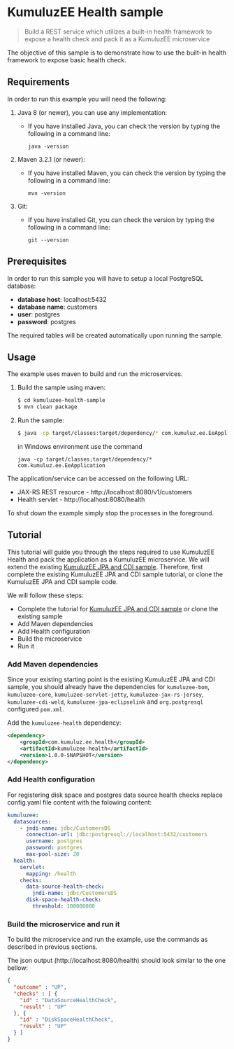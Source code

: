 # KumuluzEE Health sample

> Build a REST service which utilizes a built-in health framework to expose a health check and pack it as a KumuluzEE 
microservice

The objective of this sample is to demonstrate how to use the built-in health framework to expose basic health check.

## Requirements

In order to run this example you will need the following:

1. Java 8 (or newer), you can use any implementation:
    * If you have installed Java, you can check the version by typing the following in a command line:
        
        ```
        java -version
        ```

2. Maven 3.2.1 (or newer):
    * If you have installed Maven, you can check the version by typing the following in a command line:
        
        ```
        mvn -version
        ```
3. Git:
    * If you have installed Git, you can check the version by typing the following in a command line:
    
        ```
        git --version
        ```
    


## Prerequisites

In order to run this sample you will have to setup a local PostgreSQL database:
- __database host__: localhost:5432
- __database name__: customers
- __user__: postgres
- __password__: postgres

The required tables will be created automatically upon running the sample.

## Usage

The example uses maven to build and run the microservices.

1. Build the sample using maven:

    ```bash
    $ cd kumuluzee-health-sample
    $ mvn clean package
    ```

2. Run the sample:

    ```bash
    $ java -cp target/classes:target/dependency/* com.kumuluz.ee.EeApplication
    ```
    
    in Windows environment use the command
    ```batch
    java -cp target/classes;target/dependency/* com.kumuluz.ee.EeApplication
    ```
    
The application/service can be accessed on the following URL:
* JAX-RS REST resource - http://localhost:8080/v1/customers
* Health servlet - http://localhost:8080/health

To shut down the example simply stop the processes in the foreground.

## Tutorial
This tutorial will guide you through the steps required to use KumuluzEE Health and pack the application as a KumuluzEE 
microservice. We will extend the existing [KumuluzEE JPA and CDI sample](https://github.com/kumuluz/kumuluzee-samples/tree/master/jpa). 
Therefore, first complete the existing KumuluzEE JPA and CDI sample tutorial, or clone the KumuluzEE JPA and CDI sample code.

We will follow these steps:
* Complete the tutorial for [KumuluzEE JPA and CDI sample](https://github.com/kumuluz/kumuluzee-samples/tree/master/jpa) or clone the existing sample
* Add Maven dependencies
* Add Health configuration
* Build the microservice
* Run it

### Add Maven dependencies

Since your existing starting point is the existing KumuluzEE JPA and CDI sample, you should already have the dependencies 
for `kumuluzee-bom`, `kumuluzee-core`, `kumuluzee-servlet-jetty`, `kumuluzee-jax-rs-jersey`, `kumuluzee-cdi-weld`, 
`kumuluzee-jpa-eclipselink` and `org.postgresql` configured `pom.xml`.

Add the `kumuluzee-health` dependency:
```xml
<dependency>
    <groupId>com.kumuluz.ee.health</groupId>
    <artifactId>kumuluzee-health</artifactId>
    <version>1.0.0-SNAPSHOT</version>
</dependency>
```

### Add Health configuration

For registering disk space and postgres data source health checks replace config.yaml file content with the folowing 
content:
```yaml
kumuluzee:
  datasources:
    - jndi-name: jdbc/CustomersDS
      connection-url: jdbc:postgresql://localhost:5432/customers
      username: postgres
      password: postgres
      max-pool-size: 20
  health:
    servlet:
      mapping: /health
    checks:
      data-source-health-check:
        jndi-name: jdbc/CustomersDS
      disk-space-health-check:
        threshold: 100000000
```

### Build the microservice and run it

To build the microservice and run the example, use the commands as described in previous sections.

The json output (http://localhost:8080/health) should look similar to the one bellow:
```json
{
  "outcome" : "UP",
  "checks" : [ {
    "id" : "DataSourceHealthCheck",
    "result" : "UP"
  }, {
    "id" : "DiskSpaceHealthCheck",
    "result" : "UP"
  } ]
}
```